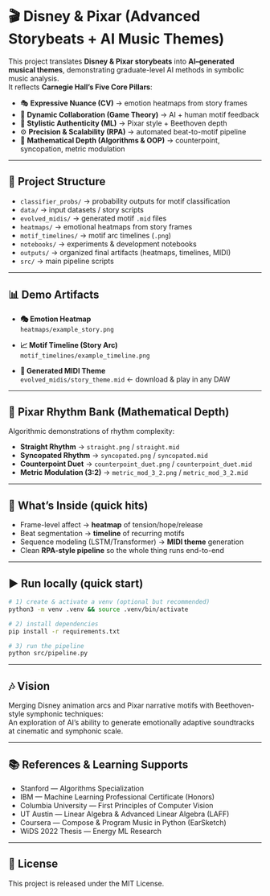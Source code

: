 # 🎬 Disney & Pixar (Advanced Storybeats + AI Music Themes)

This project translates **Disney & Pixar storybeats** into **AI–generated musical themes**, demonstrating graduate-level AI methods in symbolic music analysis.  
It reflects **Carnegie Hall’s Five Core Pillars**:

- 🎭 **Expressive Nuance (CV)** → emotion heatmaps from story frames  
- 🤝 **Dynamic Collaboration (Game Theory)** → AI + human motif feedback  
- 🎨 **Stylistic Authenticity (ML)** → Pixar style + Beethoven depth  
- ⚙️ **Precision & Scalability (RPA)** → automated beat-to-motif pipeline  
- 📐 **Mathematical Depth (Algorithms & OOP)** → counterpoint, syncopation, metric modulation  

---

## 📂 Project Structure
- `classifier_probs/` → probability outputs for motif classification  
- `data/` → input datasets / story scripts  
- `evolved_midis/` → generated motif `.mid` files  
- `heatmaps/` → emotional heatmaps from story frames  
- `motif_timelines/` → motif arc timelines (`.png`)  
- `notebooks/` → experiments & development notebooks  
- `outputs/` → organized final artifacts (heatmaps, timelines, MIDI)  
- `src/` → main pipeline scripts  

---

## 📊 Demo Artifacts

- **🎭 Emotion Heatmap**  
  `heatmaps/example_story.png`

- **📈 Motif Timeline (Story Arc)**  
  `motif_timelines/example_timeline.png`

- **🎼 Generated MIDI Theme**  
  `evolved_midis/story_theme.mid`  ← download & play in any DAW  

---

## 🥁 Pixar Rhythm Bank (Mathematical Depth)

Algorithmic demonstrations of rhythm complexity:  

- **Straight Rhythm** → `straight.png` / `straight.mid`  
- **Syncopated Rhythm** → `syncopated.png` / `syncopated.mid`  
- **Counterpoint Duet** → `counterpoint_duet.png` / `counterpoint_duet.mid`  
- **Metric Modulation (3:2)** → `metric_mod_3_2.png` / `metric_mod_3_2.mid`  

---

## 🔎 What’s Inside (quick hits)
- Frame-level affect → **heatmap** of tension/hope/release  
- Beat segmentation → **timeline** of recurring motifs  
- Sequence modeling (LSTM/Transformer) → **MIDI theme** generation  
- Clean **RPA-style pipeline** so the whole thing runs end-to-end  

---

## ▶️ Run locally (quick start)

```bash
# 1) create & activate a venv (optional but recommended)
python3 -m venv .venv && source .venv/bin/activate

# 2) install dependencies
pip install -r requirements.txt

# 3) run the pipeline
python src/pipeline.py
```

---

## 🎶 Vision
Merging Disney animation arcs and Pixar narrative motifs with Beethoven-style symphonic techniques:  
An exploration of AI’s ability to generate emotionally adaptive soundtracks at cinematic and symphonic scale.  

---

## 📚 References & Learning Supports
- Stanford — Algorithms Specialization  
- IBM — Machine Learning Professional Certificate (Honors)  
- Columbia University — First Principles of Computer Vision  
- UT Austin — Linear Algebra & Advanced Linear Algebra (LAFF)  
- Coursera — Compose & Program Music in Python (EarSketch)  
- WiDS 2022 Thesis — Energy ML Research  

---

## 📜 License
This project is released under the MIT License.  
